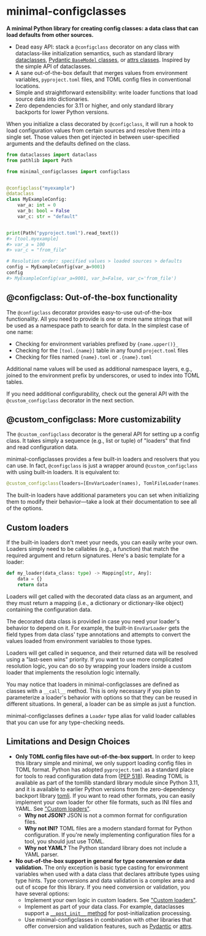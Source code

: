 # minimal-configclasses

**A minimal Python library for creating config classes: a data class that can load defaults from other sources.**

- Dead easy API: stack a `@configclass` decorator on any class with dataclass-like initialization semantics, such as standard library [dataclasses](https://docs.python.org/3/library/dataclasses.html), [Pydantic `BaseModel` classes](https://docs.pydantic.dev/usage/models/), or [attrs classes](https://www.attrs.org/en/stable/overview.html). Inspired by the simple API of dataclasses.
- A sane out-of-the-box default that merges values from environment variables, `pyproject.toml` files, and TOML config files in conventional locations.
- Simple and straightforward extensibility: write loader functions that load source data into dictionaries.
- Zero dependencies for 3.11 or higher, and only standard library backports for lower Python versions.

When you initialize a class decorated by `@configclass`, it will run a hook to load configuration values from certain sources and resolve them into a single set. Those values then get injected in between user-specified arguments and the defaults defined on the class.

```python
from dataclasses import dataclass
from pathlib import Path

from minimal_configclasses import configclass


@configclass("myexample")
@dataclass
class MyExampleConfig:
    var_a: int = 0
    var_b: bool = False
    var_c: str = "default"


print(Path("pyproject.toml").read_text())
#> [tool.myexample]
#> var_a = 100
#> var_c = "from_file"

# Resolution order: specified values > loaded sources > defaults
config = MyExampleConfig(var_a=9001)
config
#> MyExampleConfig(var_a=9001, var_b=False, var_c='from_file')
```

## @configclass: Out-of-the-box functionality

The `@configclass` decorator provides easy-to-use out-of-the-box functionality. All you need to provide is one or more name strings that will be used as a namespace path to search for data. In the simplest case of one name:

- Checking for environment variables prefixed by `{name.upper()}_`
- Checking for the `[tool.{name}]` table in any found `project.toml` files
- Checking for files named `{name}.toml` or `.{name}.toml`

Additional name values will be used as additional namespace layers, e.g., joined to the environment prefix by underscores, or used to index into TOML tables.

If you need additional configurability, check out the general API with the `@custom_configclass` decorator in the next section.

## @custom_configclass: More customizability

The `@custom_configclass` decorator is the general API for setting up a config class. It takes simply a sequence (e.g., list or tuple) of "loaders" that find and read configuration data.

minimal-configclasses provides a few built-in loaders and resolvers that you can use. In fact, `@configclass` is just a wrapper around `@custom_configclass` with using built-in loaders. It is equivalent to:

```python
@custom_configclass(loaders=[EnvVarLoader(names), TomlFileLoader(names)])
```

The built-in loaders have additional parameters you can set when initializing them to modify their behavior—take a look at their documentation to see all of the options.

## Custom loaders

If the built-in loaders don't meet your needs, you can easily write your own. Loaders simply need to be callables (e.g., a function) that match the required argument and return signatures. Here's a basic template for a loader:

```python
def my_loader(data_class: type) -> Mapping[str, Any]:
    data = {}
    return data
```

Loaders will get called with the decorated data class as an argument, and they must return a mapping (i.e., a dictionary or dictionary-like object) containing the configuration data.

The decorated data class is provided in case you need your loader's behavior to depend on it. For example, the built-in `EnvVarLoader` gets the field types from data class' type annotations and attempts to convert the values loaded from environment variables to those types.

Loaders will get called in sequence, and their returned data will be resolved using a "last-seen wins" priority. If you want to use more complicated resolution logic, you can do so by wrapping your loaders inside a custom loader that implements the resolution logic internally.

You may notice that loaders in minimal-configclasses are defined as classes with a `__call__` method. This is only necessary if you plan to parameterize a loader's behavior with options so that they can be reused in different situations. In general, a loader can be as simple as just a function.

minimal-configclasses defines a `Loader` type alias for valid loader callables that you can use for any type-checking needs.

## Limitations and Design Choices

- **Only TOML config files have out-of-the-box support.** In order to keep this library simple and minimal, we only support loading config files in TOML format. Python has adopted `pyproject.toml` as a standard place for tools to read configuration data from ([PEP 518](https://peps.python.org/pep-0518/#tool-table)). Reading TOML is available as part of the tomllib standard library module since Python 3.11, and it is available to earlier Python versions from the zero-dependency backport library [tomli](https://github.com/hukkin/tomli). If you want to read other formats, you can easily implement your own loader for other file formats, such as INI files and YAML. See ["Custom loaders"](#custom-loaders).
    - **Why not JSON?** JSON is not a common format for configuration files.
    - **Why not INI?** TOML files are a modern standard format for Python configuration. If you're newly implementing configuration files for a tool, you should just use TOML.
    - **Why not YAML?** The Python standard library does not include a YAML parser.
- **No out-of-the-box support in general for type conversion or data validation.** The only exception is basic type casting for environment variables when used with a data class that declares attribute types using type hints. Type conversions and data validation is a complex area and out of scope for this library. If you need conversion or validation, you have several options:
    - Implement your own logic in custom loaders. See ["Custom loaders"](#custom-loaders).
    - Implement as part of your data class. For example, dataclasses support a [`__post_init__` method](https://docs.python.org/3/library/dataclasses.html#post-init-processing) for post-initialization processing.
    - Use minimal-configclasses in combination with other libraries that offer conversion and validation features, such as [Pydantic](https://docs.pydantic.dev/) or [attrs](https://www.attrs.org/en/stable/).
